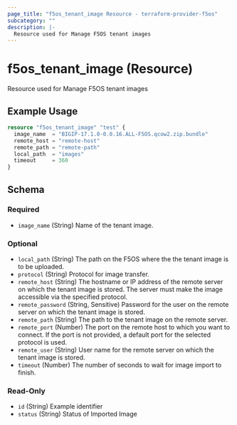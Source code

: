 ```yaml
---
page_title: "f5os_tenant_image Resource - terraform-provider-f5os"
subcategory: ""
description: |-
  Resource used for Manage F5OS tenant images
---
```


# f5os_tenant_image (Resource)

Resource used for Manage F5OS tenant images

## Example Usage

```terraform
resource "f5os_tenant_image" "test" {
  image_name  = "BIGIP-17.1.0-0.0.16.ALL-F5OS.qcow2.zip.bundle"
  remote_host = "remote-host"
  remote_path = "remote-path"
  local_path  = "images"
  timeout     = 360
}
```

<!-- schema generated by tfplugindocs -->
## Schema

### Required

- `image_name` (String) Name of the tenant image.

### Optional

- `local_path` (String) The path on the F5OS where the the tenant image is to be uploaded.
- `protocol` (String) Protocol for image transfer.
- `remote_host` (String) The hostname or IP address of the remote server on which the tenant image is stored.
The server must make the image accessible via the specified protocol.
- `remote_password` (String, Sensitive) Password for the user on the remote server on which the tenant image is stored.
- `remote_path` (String) The path to the tenant image on the remote server.
- `remote_port` (Number) The port on the remote host to which you want to connect.
If the port is not provided, a default port for the selected protocol is used.
- `remote_user` (String) User name for the remote server on which the tenant image is stored.
- `timeout` (Number) The number of seconds to wait for image import to finish.

### Read-Only

- `id` (String) Example identifier
- `status` (String) Status of Imported Image


